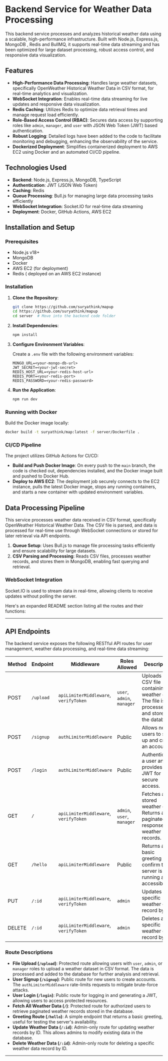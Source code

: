 
# Backend Service for Weather Data Processing

This backend service processes and analyzes historical weather data using a scalable, high-performance infrastructure. Built with Node.js, Express.js, MongoDB , Redis and BullMQ, it supports real-time data streaming and has been optimized for large dataset processing, robust access control, and responsive data visualization. 

## Features

- **High-Performance Data Processing**: Handles large weather datasets, specifically OpenWeather Historical Weather Data in CSV format, for real-time analytics and visualization.
- **WebSocket Integration**: Enables real-time data streaming for live updates and responsive data visualization.
- **Redis Caching**: Utilizes Redis to optimize data retrieval times and manage request load efficiently.
- **Role-Based Access Control (RBAC)**: Secures data access by supporting roles like `admin`, `manager`, and `user` with JSON Web Token (JWT) based authentication.
- **Robust Logging**: Detailed logs have been added to the code to facilitate monitoring and debugging, enhancing the observability of the service.
- **Dockerized Deployment**: Simplifies containerized deployment to AWS EC2 using Docker and an automated CI/CD pipeline.

## Technologies Used

- **Backend**: Node.js, Express.js, MongoDB, TypeScript
- **Authentication**: JWT (JSON Web Token)
- **Caching**: Redis
- **Queue Processing**: Bull.js for managing large data processing tasks efficiently
- **WebSocket Integration**: Socket.IO for real-time data streaming
- **Deployment**: Docker, GitHub Actions, AWS EC2

## Installation and Setup

### Prerequisites

- Node.js v18+
- MongoDB
- Docker
- AWS EC2 (for deployment)
- Redis ( deployed on an AWS EC2 instance)

### Installation

1. **Clone the Repository**:
    ```bash
    git clone https://github.com/suryathink/mapup
    cd https://github.com/suryathink/mapup
    cd server  # Move into the backend code folder
    ```

2. **Install Dependencies**:
    ```bash
    npm install
    ```

3. **Configure Environment Variables**:

   Create a `.env` file with the following environment variables:

    ```plaintext
    MONGO_URL=<your-mongo-db-url>
    JWT_SECRET=<your-jwt-secret>
    REDIS_HOST_URL=<your-redis-host-url>
    REDIS_PORT=<your-redis-port>
    REDIS_PASSWORD=<your-redis-password>
    ```

4. **Run the Application**:
    ```bash
    npm run dev
    ```

### Running with Docker

Build the Docker image locally:

```bash
docker build -t suryathink/map:latest -f server/Dockerfile .
```

### CI/CD Pipeline

The project utilizes GitHub Actions for CI/CD:

- **Build and Push Docker Image**: On every push to the `main` branch, the code is checked out, dependencies installed, and the Docker image built and pushed to Docker Hub.
- **Deploy to AWS EC2**: The deployment job securely connects to the EC2 instance, pulls the latest Docker image, stops any running containers, and starts a new container with updated environment variables.

## Data Processing Pipeline

This service processes weather data received in CSV format, specifically OpenWeather Historical Weather Data. The CSV file is parsed, and data is processed for real-time use through WebSocket connections or stored for later retrieval via API endpoints.

1. **Queue Setup**: Uses Bull.js to manage file processing tasks efficiently and ensure scalability for large datasets.
2. **CSV Parsing and Processing**: Reads CSV files, processes weather records, and stores them in MongoDB, enabling fast querying and retrieval.

### WebSocket Integration

Socket.IO is used to stream data in real-time, allowing clients to receive updates without polling the server.


Here's an expanded README section listing all the routes and their functions:

---

## API Endpoints

The backend service exposes the following RESTful API routes for user management, weather data processing, and real-time data streaming:

| Method | Endpoint         | Middleware                                  | Roles Allowed          | Description                                                                                             |
|--------|-------------------|---------------------------------------------|-------------------------|---------------------------------------------------------------------------------------------------------|
| POST   | `/upload`        | `apiLimiterMiddleware`, `verifyToken`       | `user`, `admin`, `manager` | Uploads a CSV file containing weather data. The file is processed and stored in the database.           |
| POST   | `/signup`        | `authLimiterMiddleware`                     | Public                  | Allows new users to sign up and create an account.                                                      |
| POST   | `/login`         | `authLimiterMiddleware`                     | Public                  | Authenticates a user and provides a JWT for secure access.                                              |
| GET    | `/`              | `apiLimiterMiddleware`, `verifyToken`       | `admin`, `user`, `manager` | Fetches all stored weather data. Returns a paginated response of weather records.                        |
| GET    | `/hello`         | `apiLimiterMiddleware`                      | Public                  | Returns a basic greeting to confirm the server is running and accessible.                               |
| PUT    | `/:id`           | `apiLimiterMiddleware`, `verifyToken`       | `admin`                 | Updates a specific weather data record by ID.                                                            |
| DELETE | `/:id`           | `apiLimiterMiddleware`, `verifyToken`       | `admin`                 | Deletes a specific weather data record by ID.                                                            |

### Route Descriptions

- **File Upload (`/upload`)**: Protected route allowing users with `user`, `admin`, or `manager` roles to upload a weather dataset in CSV format. The data is processed and added to the database for further analysis and retrieval.
- **User Signup (`/signup`)**: Public route for new users to create accounts. The `authLimiterMiddleware` rate-limits requests to mitigate brute-force attacks.
- **User Login (`/login`)**: Public route for logging in and generating a JWT, allowing users to access protected resources.
- **Fetch All Weather Data (`/`)**: Protected route for authorized users to retrieve paginated weather records stored in the database.
- **Greeting Route (`/hello`)**: A simple endpoint that returns a basic greeting, useful for testing the server's availability.
- **Update Weather Data (`/:id`)**: Admin-only route for updating weather records by ID. This allows admins to modify existing data in the database.
- **Delete Weather Data (`/:id`)**: Admin-only route for deleting a specific weather data record by ID.

---

